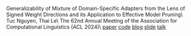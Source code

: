 Generalizability of Mixture of Domain-Specific Adapters from the Lens of Signed Weight Directions and its Application to Effective Model Pruning\\
Tuc Nguyen, Thai Le\\
The 62nd Annual Meeting of the Association for Computational Linguistics (ACL 2024)\\
[paper](https://arxiv.org/abs/2402.10639) [code](#) [blog](#) [slide](#) [talk](#)